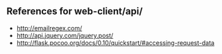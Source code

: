 ## References for web-client/api/

* http://emailregex.com/
* http://api.jquery.com/jquery.post/
* http://flask.pocoo.org/docs/0.10/quickstart/#accessing-request-data
